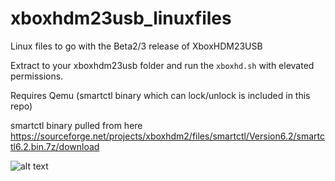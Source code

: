 # xboxhdm23usb_linuxfiles
Linux files to go with the Beta2/3 release of XboxHDM23USB

Extract to your xboxhdm23usb folder and run the `xboxhd.sh` with elevated permissions. 

Requires Qemu (smartctl binary which can lock/unlock is included in this repo)

smartctl binary pulled from here https://sourceforge.net/projects/xboxhdm2/files/smartctl/Version6.2/smartctl6.2.bin.7z/download

![alt text](https://i.imgur.com/53ESIPw.png)
